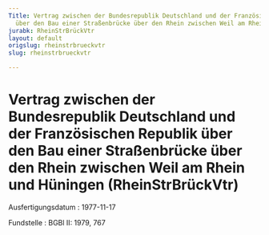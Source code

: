 ```yaml
---
Title: Vertrag zwischen der Bundesrepublik Deutschland und der Französischen Republik
  über den Bau einer Straßenbrücke über den Rhein zwischen Weil am Rhein und Hüningen
jurabk: RheinStrBrückVtr
layout: default
origslug: rheinstrbrueckvtr
slug: rheinstrbrueckvtr

---
```


# Vertrag zwischen der Bundesrepublik Deutschland und der Französischen Republik über den Bau einer Straßenbrücke über den Rhein zwischen Weil am Rhein und Hüningen (RheinStrBrückVtr)

Ausfertigungsdatum
:   1977-11-17

Fundstelle
:   BGBl II: 1979, 767

